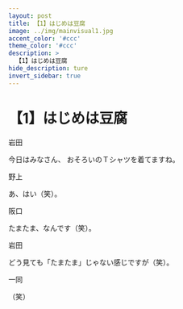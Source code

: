```yaml
---
layout: post
title: 【1】はじめは豆腐
image: ../img/mainvisual1.jpg
accent_color: '#ccc'
theme_color: '#ccc'
description: >
  【1】はじめは豆腐
hide_description: ture
invert_sidebar: true
---
```


# 【1】はじめは豆腐

岩田

今日はみなさん、
おそろいのＴシャツを着てますね。

野上

あ、はい（笑）。

阪口

たまたま、なんです（笑）。

岩田

どう見ても「たまたま」じゃない感じですが（笑）。

一同

（笑）